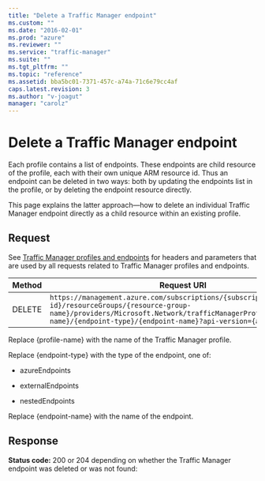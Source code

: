 ```yaml
---
title: "Delete a Traffic Manager endpoint"
ms.custom: ""
ms.date: "2016-02-01"
ms.prod: "azure"
ms.reviewer: ""
ms.service: "traffic-manager"
ms.suite: ""
ms.tgt_pltfrm: ""
ms.topic: "reference"
ms.assetid: bba5bc01-7371-457c-a74a-71c6e79cc4af
caps.latest.revision: 3
ms.author: "v-joagut"
manager: "carolz"
---
```

# Delete a Traffic Manager endpoint
Each profile contains a list of endpoints.  These endpoints are child resource of the profile, each with their own unique ARM resource id.  Thus an endpoint can be deleted in two ways: both by updating the endpoints list in the profile, or by deleting the endpoint resource directly.  
  
 This page explains the latter approach—how to delete an individual Traffic Manager endpoint directly as a child resource within an existing profile.  
  
## Request  
 See [Traffic Manager profiles and endpoints](../TrafficManagerREST/traffic-manager-profiles-and-endpoints.md) for headers and parameters that are used by all requests related to Traffic Manager profiles and endpoints.  
  
|Method|Request URI|  
|------------|-----------------|  
|DELETE|`https://management.azure.com/subscriptions/{subscription-id}/resourceGroups/{resource-group-name}/providers/Microsoft.Network/trafficManagerProfiles/{profile-name}/{endpoint-type}/{endpoint-name}?api-version={api-version}`|  
  
 Replace {profile-name} with the name of the Traffic Manager profile.  
  
 Replace {endpoint-type} with the type of the endpoint, one of:  
  
-   azureEndpoints  
  
-   externalEndpoints  
  
-   nestedEndpoints  
  
 Replace {endpoint-name} with the name of the endpoint.  
  
## Response  
 **Status code:** 200 or 204 depending on whether the Traffic Manager endpoint was deleted or was not found: